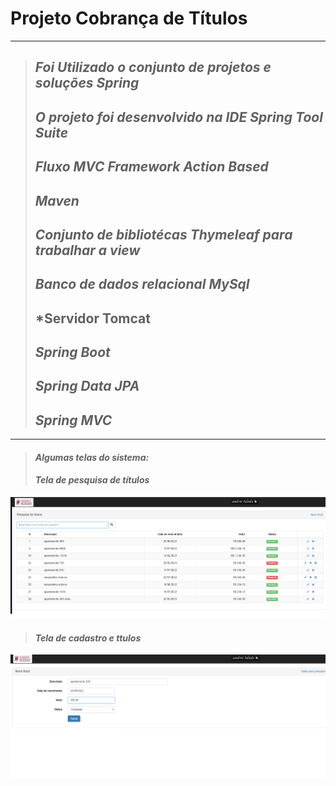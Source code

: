 # Projeto Cobrança de Títulos
---
> ## *Foi Utilizado o conjunto de projetos e soluções Spring*
> ## *O projeto foi desenvolvido na IDE Spring Tool Suite*
> ## *Fluxo MVC Framework Action Based*
> ## *Maven*
> ## *Conjunto de bibliotécas Thymeleaf para trabalhar a view*
> ## *Banco de dados relacional MySql*
> ## *Servidor Tomcat
> ## *Spring Boot*
> ## *Spring Data JPA*
> ## *Spring MVC*

---

> #### *Algumas telas do sistema:* 
> 
> #### *Tela de pesquisa de títulos*

![Tela de pesquisa](https://github.com/andreitoledo/cobranca/blob/main/src/main/resources/static/images/tela-pequisa.png)

>
> #### *Tela de cadastro e ttulos*
 
![Tela de cadastro](https://github.com/andreitoledo/cobranca/blob/main/src/main/resources/static/images/tela-cadastro-titulos.png)
